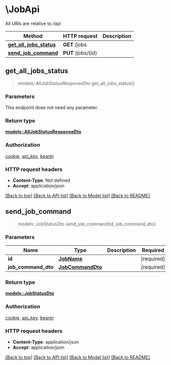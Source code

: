 # \JobApi

All URIs are relative to */api*

Method | HTTP request | Description
------------- | ------------- | -------------
[**get_all_jobs_status**](JobApi.md#get_all_jobs_status) | **GET** /jobs | 
[**send_job_command**](JobApi.md#send_job_command) | **PUT** /jobs/{id} | 



## get_all_jobs_status

> models::AllJobStatusResponseDto get_all_jobs_status()


### Parameters

This endpoint does not need any parameter.

### Return type

[**models::AllJobStatusResponseDto**](AllJobStatusResponseDto.md)

### Authorization

[cookie](../README.md#cookie), [api_key](../README.md#api_key), [bearer](../README.md#bearer)

### HTTP request headers

- **Content-Type**: Not defined
- **Accept**: application/json

[[Back to top]](#) [[Back to API list]](../README.md#documentation-for-api-endpoints) [[Back to Model list]](../README.md#documentation-for-models) [[Back to README]](../README.md)


## send_job_command

> models::JobStatusDto send_job_command(id, job_command_dto)


### Parameters


Name | Type | Description  | Required | Notes
------------- | ------------- | ------------- | ------------- | -------------
**id** | [**JobName**](.md) |  | [required] |
**job_command_dto** | [**JobCommandDto**](JobCommandDto.md) |  | [required] |

### Return type

[**models::JobStatusDto**](JobStatusDto.md)

### Authorization

[cookie](../README.md#cookie), [api_key](../README.md#api_key), [bearer](../README.md#bearer)

### HTTP request headers

- **Content-Type**: application/json
- **Accept**: application/json

[[Back to top]](#) [[Back to API list]](../README.md#documentation-for-api-endpoints) [[Back to Model list]](../README.md#documentation-for-models) [[Back to README]](../README.md)

